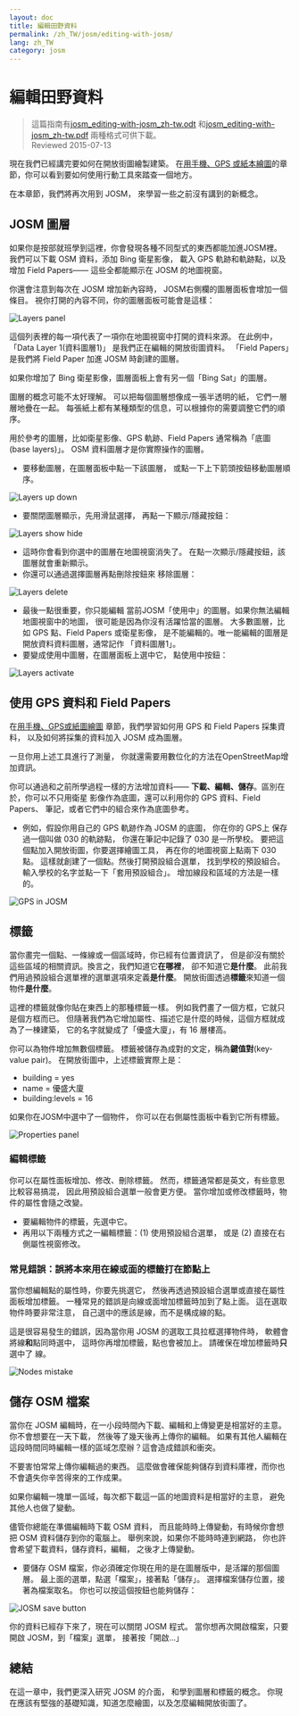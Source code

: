 ```yaml
---
layout: doc
title: 編輯田野資料
permalink: /zh_TW/josm/editing-with-josm/
lang: zh_TW
category: josm
---
```


編輯田野資料
==================

> 這篇指南有[josm_editing-with-josm_zh-tw.odt](/files/josm_editing-with-josm_zh-tw.odt) 和[josm_editing-with-josm_zh-tw.pdf](/files/josm_editing-with-josm_zh-tw.pdf) 兩種格式可供下載。  
> Reviewed 2015-07-13  

現在我們已經講完要如何在開放街圖繪製建築。
在[用手機、GPS 或紙本繪圖](/zh-tw/mobile-mapping/)的章節，你可以看到要如何使用行動工具來踏查一個地方。  

在本章節，我們將再次用到 JOSM，
來學習一些之前沒有講到的新概念。

JOSM 圖層
-----------
如果你是按部就班學到這裡，你會發現各種不同型式的東西都能加進JOSM裡。
我們可以下載 OSM 資料，添加 Bing 衛星影像，
載入 GPS 軌跡和軌跡點，以及增加 Field Papers——
這些全都能顯示在 JOSM 的地圖視窗。

你還會注意到每次在 JOSM 增加新內容時，
JOSM右側欄的圖層面板會增加一個條目。
視你打開的內容不同，你的圖層面板可能會是這樣：

![Layers panel][]

這個列表裡的每一項代表了一項你在地圖視窗中打開的資料來源。
在此例中，「Data Layer 1(資料圖層1)」
是我們正在編輯的開放街圖資料。
 「Field Papers」是我們將 Field Paper 加進 JOSM 時創建的圖層。

如果你增加了 Bing 衛星影像，圖層面板上會有另一個「Bing Sat」的圖層。

圖層的概念可能不太好理解。
可以把每個圖層想像成一張半透明的紙，
它們一層層地疊在一起。
每張紙上都有某種類型的信息，可以根據你的需要調整它們的順序。

用於參考的圖層，比如衛星影像、GPS 軌跡、Field Papers
通常稱為「底圖 (base layers)」。 OSM 資料圖層才是你實際操作的圖層。

- 要移動圖層，在圖層面板中點一下該圖層，
    或點一下上下箭頭按鈕移動圖層順序。

![Layers up down][]

- 要關閉圖層顯示，先用滑鼠選擇，
    再點一下顯示/隱藏按鈕：

![Layers show hide][]

- 這時你會看到你選中的圖層在地圖視窗消失了。
    在點一次顯示/隱藏按鈕，該圖層就會重新顯示。
- 你還可以通過選擇圖層再點刪除按鈕來
    移除圖層：

![Layers delete][]

- 最後一點很重要，你只能編輯
    當前JOSM「使用中」的圖層。如果你無法編輯地圖視窗中的地圖，
    很可能是因為你沒有活躍恰當的圖層。
    大多數圖層，比如 GPS 點、Field Papers 或衛星影像，
    是不能編輯的。唯一能編輯的圖層是
    開放資料資料圖層，通常記作
    「資料圖層1」。
- 要變成使用中圖層，在圖層面板上選中它，
    點使用中按鈕：

![Layers activate][]


使用 GPS 資料和 Field Papers
-------------------------------
在[用手機、GPS或紙圖繪圖](/zh-tw/mobile-mapping/) 章節，我們學習如何用 GPS 和 Field Papers 採集資料，
以及如何將採集的資料加入 JOSM 成為圖層。

一旦你用上述工具進行了測量，
你就還需要用數位化的方法在OpenStreetMap增加資訊。

你可以通過和之前所學過程一樣的方法增加資料——
**下載、編輯、儲存**。區別在於，你可以不只用衛星
影像作為底圖，還可以利用你的 GPS 資料、Field Papers、
筆記，或者它們中的組合來作為底圖參考。

- 例如，假設你用自己的 GPS 軌跡作為 JOSM 的底圖，
    你在你的 GPS上 保存過一個叫做 030 的軌跡點，
    你還在筆記中記錄了 030 是一所學校。
    要把這個點加入開放街圖，你要選擇繪圖工具，
    再在你的地圖視窗上點兩下 030 點。
    這樣就創建了一個點。然後打開預設組合選單，
    找到學校的預設組合。輸入學校的名字並點一下「套用預設組合」。
    增加線段和區域的方法是一樣的。

![GPS in JOSM][]

標籤
----
當你畫完一個點、一條線或一個區域時，你已經有位置資訊了，
但是卻沒有關於這些區域的相關資訊。換言之，我們知道它**在哪裡**，
卻不知道它**是什麼**。
此前我們用過預設組合選單裡的選單選項來定義**是什麼**。
開放街圖透過**標籤**來知道一個物件**是什麼**。

這裡的標籤就像你貼在東西上的那種標籤一樣。
例如我們畫了一個方框，它就只是個方框而已。
但隨著我們為它增加屬性、描述它是什麼的時候，這個方框就成為了一棟建築，
它的名字就變成了「優盛大廈」，有 16 層樓高。

你可以為物件增加無數個標籤。
標籤被儲存為成對的文定，稱為**鍵值對**(key-value pair)。
在開放街圖中，上述標籤實際上是：

- building = yes
- name = 優盛大廈
- building:levels = 16

如果你在JOSM中選中了一個物件，
你可以在右側屬性面板中看到它所有標籤。

![Properties panel][]

### 編輯標籤
你可以在屬性面板增加、修改、刪除標籤。
然而，標籤通常都是英文，有些意思比較容易搞混，
因此用預設組合選單一般會更方便。
當你增加或修改標籤時，物件的屬性會隨之改變。

- 要編輯物件的標籤，先選中它。
- 再用以下兩種方式之一編輯標籤：(1) 使用預設組合選單，
    或是 (2) 直接在右側屬性視窗修改。 

### 常見錯誤：誤將本來用在線或面的標籤打在節點上
當你想編輯點的屬性時，你要先挑選它，
然後再透過預設組合選單或直接在屬性面板增加標籤。
一種常見的錯誤是向線或面增加標籤時加到了點上面。
這在選取物件時要非常注意，
自己選中的應該是線，而不是構成線的點。

這是很容易發生的錯誤，因為當你用 JOSM 的選取工具拉框選擇物件時，
軟體會將線**和**點同時選中，
這時你再增加標籤，點也會被加上。
請確保在增加標籤時**只**選中了
線。

![Nodes mistake][]

儲存 OSM 檔案
----------------
當你在 JOSM 編輯時，在一小段時間內下載、編輯和上傳變更是相當好的主意。
你不會想要在一天下載，
然後等了幾天後再上傳你的編輯。
如果有其他人編輯在這段時間同時編輯一樣的區域怎麼辦？這會造成錯誤和衝突。

不要害怕常常上傳你編輯過的東西。
這麼做會確保能夠儲存到資料庫裡，而你也不會遺失你辛苦得來的工作成果。

如果你編輯一塊單一區域，每次都下載這一區的地圖資料是相當好的主意，
避免其他人也做了變動。

儘管你總能在準備編輯時下載 OSM 資料，
而且能時時上傳變動，有時候你會想把 OSM 資料儲存到你的電腦上。
舉例來說，如果你不能時時連到網路，
你也許會希望下載資料，儲存資料，編輯，
之後才上傳變動。

- 要儲存 OSM 檔案，你必須確定你現在用的是在圖層版中，是活躍的那個圖層。
    最上面的選單，點選「檔案」，接著點「儲存」。
    選擇檔案儲存位置，接著為檔案取名。
    你也可以按這個按鈕也能夠儲存：

![JOSM save button][]

你的資料已經存下來了，現在可以關閉 JOSM 程式。
    當你想再次開啟檔案，只要開啟 JOSM，到「檔案」選單，
    接著按「開啟...」

總結
-------
在這一章中，我們更深入研究 JOSM 的介面，
和學到圖層和標籤的概念。
你現在應該有堅強的基礎知識，知道怎麼繪圖，以及怎麼編輯開放街圖了。


[Layers panel]: /images/josm/josm_layers-panel.png
[Layers up down]: /images/josm/josm_layers-panel-up-down.png
[Layers show hide]: /images/josm/josm_layers-panel-show-hide.png
[Layers delete]: /images/josm/josm_layers-panel-delete.png
[Layers activate]: /images/josm/josm_layers-panel-activate.png
[GPS in JOSM]: /images/josm/josm_gps-layer.png
[Properties panel]: /images/josm/josm_properties-panel.png
[Nodes mistake]: /images/josm/josm_nodes-selected-mistake.png
[JOSM save button]: /images/josm/josm_save-button.png